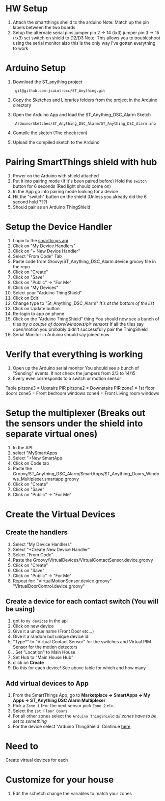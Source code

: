 # HW Setup
1. Attach the smartthings sheild to the arduino
   Note: Match up the pin labels between the two boards.
1. Setup the alternate serial pins
   jumper pin 2 -> 14 (tx3)
   jumper pin 3 -> 15 (rx3)
   set switch on shield to D2/D3
   Note: This allows you to troubleshoot using the serial monitor
   also this is the only way i've gotten everything to work


# Arduino Setup

1. Download the ST_anything project

        git@github.com:jsaintrocc/ST_Anything.git

2. Copy the Sketches and Libraries folders from the project in the Arduino directory

3. Open the Arduino App and load the ST_Anything_DSC_Alarm Sketch

        Arduino/Sketches/ST_Anything_DSC_Alarm/ST_Anything_DSC_Alarm.ino
5. Compile the sketch
   (The check icon)
6. Upload the compiled sketch to the Arduino

# Pairing SmartThings shield with hub
1. Power on the Arduino with shield attached
2. Put it into pairing mode (If it's been paired before)
    Hold the `switch` button for 6 seconds (Red light should come on)
4. In the App go into pairing mode looking for a device
5. Hit the "switch" button on the shield (Unless you already did the 6 second hold ???)
6. Should pair as an Arduino ThingShield

# Setup the Device Handler
1. Login to the [smarthings api](https://graph.api.smartthings.com/login/auth)
1. Click on "My Device Handlers"
1. Click on "+ New Device Handler"
1. Select "From Code" Tab
1. Paste code from Groovy/ST_Anything_DSC_Alarm.device.groovy file in the repo
1. Click on "Create"
1. Click on "Save"
1. Click on "Public" -> "For Me"
1. Click on "My Devices"
1. Select your "Arduino ThingShield"
1. Click on Edit 
1. Change type to "St_Anything_DSC_Alarm"
   *It's at the bottom of the list*
1. Click on Update button
1. Re-login to app on phone
1. Click on the "Arduino ThingShield" thing
   You should now see a bunch of tiles
   *try a couple of doors/windows/pir sensors*
   If all the tiles say open/motion you probably didn't successfully pair the ThingShield
1. Serial Monitor in Arduino should say joined now
# Verify that everything is working
1. Open up the Arduino serial monitor
   You should see a bunch of "Sending" events.  If not check the jumpers from 2/3 to 14/15
2. Every even corresponds to a switch or motion sensor

Table
pirzone3 = Upstairs PIR
pirzone2 = Downstairs PIR
zone1 = 1st floor doors
zone5 = Front bedroom windows
zone4 = Front Living room windows

# Setup the multiplexer (Breaks out the sensors under the shield into separate virtual ones)
1. In the API
1. select "MySmartApps
1. Select "+New SmartApp
1. Click on Code tab
1. Paste the Groovy/ST_Anything_DSC_Alarm/SmartApps/ST_Anything_Doors_Windows_Multiplexer.smartapp.groovy
1. Click on "Create"
1. Click on "Save"
1. Click on "Public" -> "For Me"

# Create the Virtual Devices
## Create the handlers
1. Select "My Device Handlers"
1. Select "+Create New Device Handler"
1. Select "From Code"
1. Paste the Groovy/VirtualDevices/VirtualContactSensor.device.groovy
1. Click on "Create"
1. Click on "Save"
1. Click on "Public" -> "For Me"
1. Repeat for:
  "VirtualMotionSensor.device.groovy"
  "VirtualDoorControl.device.groovy"
## Create a device for each contact switch (You will be using)

1. got to `my devices` in the api
2. Click on new device
3. Give it a unique name (Front Door etc...)
4. Give it a random but unique device id
5. "Type*" to "Virtual Contact Sensor" for the switches and Virtual PIM Sensor for the motion detectors
6. . Set "Location" to Main House
7. Set Hub to "Main House Hub"
8.  click on **Create**
9. Do this for each device! See above table for which and how many

## Add virtual devices to App
1.  From the SmartThings App, go to  **Marketplace -> SmartApps -> My Apps -> ST_Anything DSC Alarm Multiplexer** 
2. Pick a `Zone 1` (For the next sensor pick `Zone 2` etc..
3. Select the `1st Floor Doors`
4. For all other zones select the `Arduino ThingShield`
   *all zones have to be set to something*
 5. For the device select "Arduino ThingShield`
Continue [here](http://www.kendrickcoleman.com/index.php/Tech-Blog/total-noob-guide-to-move-your-old-wired-security-system-to-smartthings.html)
# Need to 
Create virtual devices for each 

# Customize for your house
1. Edit the schetch
   change the variables to match your zones
<!--stackedit_data:
eyJoaXN0b3J5IjpbLTE2NDc3MzMzNTNdfQ==
-->